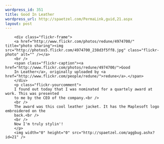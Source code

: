 ```yaml
--- 
wordpress_id: 351
title: Good In Leather
wordpress_url: http://spaetzel.com/PermaLink,guid,21.aspx
layout: post
---
```

<style type="text/css">
        .flickr-photo { border: solid 2px #000000; }
        .flickr-yourcomment { }
        .flickr-frame { text-align: left; padding: 3px; }
        .flickr-caption { font-size: 0.8em; margin-top: 0px; }
        </style>
        <div class="flickr-frame">
        <a href="http://www.flickr.com/photos/redune/4974700/" title="photo sharing"><img src="http://photos5.flickr.com/4974700_238d3f5ff8.jpg" class="flickr-photo" alt="" /></a>
        <br />
        <span class="flickr-caption"><a href="http://www.flickr.com/photos/redune/4974700/">Good
        In Leather</a>, originally uploaded by <a href="http://www.flickr.com/people/redune/">redune</a>.</span>
        </div>
        <p class="flickr-yourcomment">
        I found out today that I was nominated for a quartely award at work. This was presented
        to me by the CEO of the company.<br />
        <br />
        The award was this cool leather jacket. It has the Maplesoft logo embroidered on the
        back.<br />
        <br />
        Now I'm truly stylin'!
        </p>
        <img width="0" height="0" src="http://spaetzel.com/aggbug.ashx?id=21" />
